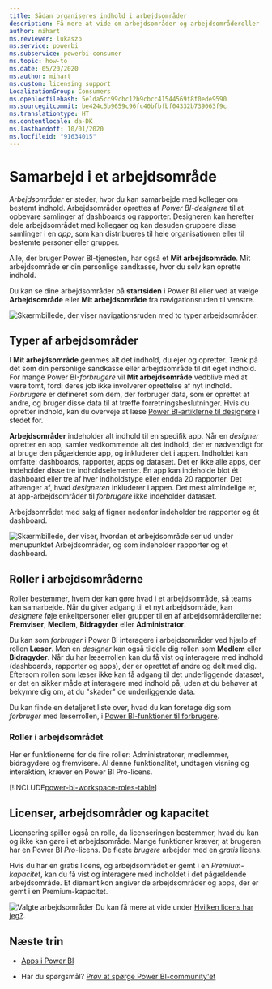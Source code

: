 ```yaml
---
title: Sådan organiseres indhold i arbejdsområder
description: Få mere at vide om arbejdsområder og arbejdsområderoller
author: mihart
ms.reviewer: lukaszp
ms.service: powerbi
ms.subservice: powerbi-consumer
ms.topic: how-to
ms.date: 05/20/2020
ms.author: mihart
ms.custom: licensing support
LocalizationGroup: Consumers
ms.openlocfilehash: 5e1da5cc99cbc12b9cbcc41544569f8f0ede9590
ms.sourcegitcommit: be424c5b9659c96fc40bfbfbf04332b739063f9c
ms.translationtype: HT
ms.contentlocale: da-DK
ms.lasthandoff: 10/01/2020
ms.locfileid: "91634015"
---
```

# <a name="collaborate-in-workspaces"></a>Samarbejd i et arbejdsområde

 *Arbejdsområder* er steder, hvor du kan samarbejde med kolleger om bestemt indhold. Arbejdsområder oprettes af *Power BI-designere* til at opbevare samlinger af dashboards og rapporter. Designeren kan herefter dele arbejdsområdet med kollegaer og kan desuden gruppere disse samlinger i en *app*, som kan distribueres til hele organisationen eller til bestemte personer eller grupper. 

 Alle, der bruger Power BI-tjenesten, har også et **Mit arbejdsområde**.  Mit arbejdsområde er din personlige sandkasse, hvor du selv kan oprette indhold.

 Du kan se dine arbejdsområder på **startsiden** i Power BI eller ved at vælge **Arbejdsområde** eller **Mit arbejdsområde** fra navigationsruden til venstre.

 ![Skærmbillede, der viser navigationsruden med to typer arbejdsområder.](media/end-user-workspaces/power-bi-home.png)

## <a name="types-of-workspaces"></a>Typer af arbejdsområder
I **Mit arbejdsområde** gemmes alt det indhold, du ejer og opretter. Tænk på det som din personlige sandkasse eller arbejdsområde til dit eget indhold. For mange Power BI-*forbrugere* vil **Mit arbejdsområde** vedblive med at være tomt, fordi deres job ikke involverer oprettelse af nyt indhold. *Forbrugere* er defineret som dem, der forbruger data, som er oprettet af andre, og bruger disse data til at træffe forretningsbeslutninger. Hvis du opretter indhold, kan du overveje at læse [Power BI-artiklerne til designere](../create-reports/index.yml) i stedet for.

**Arbejdsområder** indeholder alt indhold til en specifik app. Når en *designer* opretter en app, samler vedkommende alt det indhold, der er nødvendigt for at bruge den pågældende app, og inkluderer det i appen. Indholdet kan omfatte: dashboards, rapporter, apps og datasæt. Det er ikke alle apps, der indeholder disse tre indholdselementer. En app kan indeholde blot ét dashboard eller tre af hver indholdstype eller endda 20 rapporter. Det afhænger af, hvad *designeren* inkluderer i appen. Det mest almindelige er, at app-arbejdsområder til *forbrugere* ikke indeholder datasæt.

Arbejdsområdet med salg af figner nedenfor indeholder tre rapporter og ét dashboard. 

![Skærmbillede, der viser, hvordan et arbejdsområde ser ud under menupunktet Arbejdsområder, og som indeholder rapporter og et dashboard.](media/end-user-workspaces/power-bi-app-workspace.png)

## <a name="roles-in-the-workspaces"></a>Roller i arbejdsområderne

Roller bestemmer, hvem der kan gøre hvad i et arbejdsområde, så teams kan samarbejde.  Når du giver adgang til et nyt arbejdsområde, kan *designere* føje enkeltpersoner eller grupper til en af arbejdsområderollerne: **Fremviser**, **Medlem**, **Bidragyder** eller **Administrator**. 


Du kan som *forbruger* i Power BI interagere i arbejdsområder ved hjælp af rollen **Læser**. Men en *designer* kan også tildele dig rollen som **Medlem** eller **Bidragyder**. Når du har læserrollen kan du få vist og interagere med indhold (dashboards, rapporter og apps), der er oprettet af andre og delt med dig. Eftersom rollen som læser ikke kan få adgang til det underliggende datasæt, er det en sikker måde at interagere med indhold på, uden at du behøver at bekymre dig om, at du "skader" de underliggende data.


Du kan finde en detaljeret liste over, hvad du kan foretage dig som *forbruger* med læserrollen, i [Power BI-funktioner til forbrugere](end-user-features.md).


### <a name="workspace-roles"></a>Roller i arbejdsområdet

Her er funktionerne for de fire roller: Administratorer, medlemmer, bidragydere og fremvisere. Al denne funktionalitet, undtagen visning og interaktion, kræver en Power BI Pro-licens.

[!INCLUDE[power-bi-workspace-roles-table](../includes/power-bi-workspace-roles-table.md)]

## <a name="licensing-workspaces-and-capacity"></a>Licenser, arbejdsområder og kapacitet
Licensering spiller også en rolle, da licenseringen bestemmer, hvad du kan og ikke kan gøre i et arbejdsområde. Mange funktioner kræver, at brugeren har en Power BI *Pro*-licens. De fleste *brugere* arbejder med en *gratis* licens. 

Hvis du har en gratis licens, og arbejdsområdet er gemt i en *Premium-kapacitet*, kan du få vist og interagere med indholdet i det pågældende arbejdsområde. Et diamantikon angiver de arbejdsområder og apps, der er gemt i en Premium-kapacitet.

![Valgte arbejdsområder](media/end-user-workspaces/power-bi-diamond.png) Du kan få mere at vide under [Hvilken licens har jeg?](end-user-license.md).



## <a name="next-steps"></a>Næste trin
* [Apps i Power BI](end-user-apps.md)    

* Har du spørgsmål? [Prøv at spørge Power BI-community'et](https://community.powerbi.com/)

